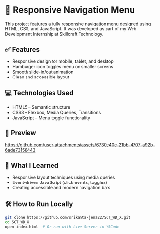 # 📱 Responsive Navigation Menu
This project features a fully responsive navigation menu designed using HTML, CSS, and JavaScript. It was developed as part of my Web Development Internship at Skillcraft Technology.

## ✅ Features
- Responsive design for mobile, tablet, and desktop
- Hamburger icon toggles menu on smaller screens
- Smooth slide-in/out animation
- Clean and accessible layout

## 💻 Technologies Used
- HTML5 – Semantic structure
- CSS3 – Flexbox, Media Queries, Transitions
- JavaScript – Menu toggle functionality

## 📸 Preview
https://github.com/user-attachments/assets/6730e40c-21bb-4707-a92b-6ade73158443

## 🧠 What I Learned
- Responsive layout techniques using media queries
- Event-driven JavaScript (click events, toggles)
- Creating accessible and modern navigation bars

## 🛠️ How to Run Locally
```bash
git clone https://github.com/srikanta-jena22/SCT_WD_X.git
cd SCT_WD_X
open index.html  # Or run with Live Server in VSCode

